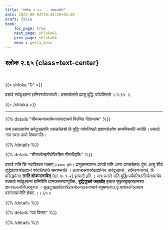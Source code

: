 ```yaml
---
title: "श्लोक २.६५  - साङ्ययोग"
date: 2022-08-04T20:45:26+05:30
draft: false
book:
    toc_page: true
    next_page: shloka66
    prev_page: shloka64
    menu : geeta_menu
---
```




## श्लोक २.६५ {class=text-center}

<br/>

{{< shloka  "0"  >}}

प्रसादे सर्वदुःखानां हानिरस्योपजायते।
प्रसन्नचेतसो ह्याशु बुद्धिः पर्यवतिष्ठते  ॥ २.६५ ॥



{{< /shloka >}}

---


{{% details "श्रीमत्मध्वाचार्यभगवत्पादाचर्य विरचित  गीताभाष्य" %}}


कथं प्रसादमात्रेण सर्वदुःखहानिः प्रसन्नचेतसो हि बुद्धिः पर्यवतिष्ठते ब्रह्मापरोक्ष्येण सम्यक्स्थितिं करोति। प्रसादो नाम स्वतः प्रायो विषयागतिः।


{{% /details %}}



{{% details "श्रीराघवेन्द्रतीर्थविरचित गीताविवृतिः" %}}

प्रसादे सति किं स्यादित्यत उक्तम्‌॥ `प्रसाद इति`। प्रागुक्तरूपमनः प्रसादे
सति अस्य प्रसन्नचेतसः पुंसः आशु शीघ्रं बुद्धिर्ब्रह्मापरोक्षज्ञानं पर्यवतिष्ठति
सम्यग्भवति । ततश्चास्यापरोक्षज्ञानिनः सर्वदुःखानां , हानिरुपजायते, हि
प्रसिद्धमेतत्‌  **तरति शोकमात्मवित्‌** (छां. ७-१-२) इत्यादौ इति । अत्र प्रसादे
सति बुद्धिः पर्यवतिष्ठतीत्येतावत्येव वक्तव्ये सर्वदुःखानां हानिरिति
ज्ञानफलस्याप्युक्तिः, **बुद्धियुक्तो जहातीह** इत्यत्र सुकृतदुष्कृतहानस्य 
ज्ञानफलत्वोक्तिरयुक्ता । सुखदुःखप्राप्तिपरिहारयोरन्यतरत्वाभावेनापुमर्थत्वात्‌  दृत्याशंकानिरासाय प्रसंगात्य्राप्तेति ज्ञेयम्‌ ।। ६५॥

{{% /details %}}

{{% details "पद विचार" %}}


{{% /details %}}
